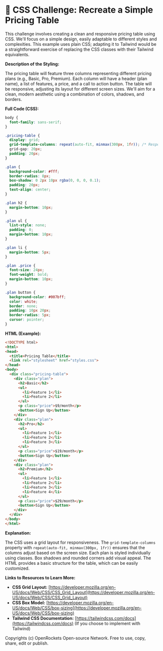# 🐞 CSS Challenge: Recreate a Simple Pricing Table


This challenge involves creating a clean and responsive pricing table using CSS. We'll focus on a simple design, easily adaptable to different styles and complexities.  This example uses plain CSS;  adapting it to Tailwind would be a straightforward exercise of replacing the CSS classes with their Tailwind equivalents.

**Description of the Styling:**

The pricing table will feature three columns representing different pricing plans (e.g., Basic, Pro, Premium). Each column will have a header (plan name), a list of features, a price, and a call to action button.  The table will be responsive, adjusting its layout for different screen sizes. We'll aim for a clean, modern aesthetic using a combination of colors, shadows, and borders.

**Full Code (CSS):**

```css
body {
  font-family: sans-serif;
}

.pricing-table {
  display: grid;
  grid-template-columns: repeat(auto-fit, minmax(300px, 1fr)); /* Responsive grid */
  grid-gap: 20px;
  padding: 20px;
}

.plan {
  background-color: #fff;
  border-radius: 8px;
  box-shadow: 0 2px 10px rgba(0, 0, 0, 0.1);
  padding: 20px;
  text-align: center;
}

.plan h2 {
  margin-bottom: 10px;
}

.plan ul {
  list-style: none;
  padding: 0;
  margin-bottom: 10px;
}

.plan li {
  margin-bottom: 5px;
}

.plan .price {
  font-size: 24px;
  font-weight: bold;
  margin-bottom: 10px;
}

.plan button {
  background-color: #007bff;
  color: white;
  border: none;
  padding: 10px 20px;
  border-radius: 5px;
  cursor: pointer;
}
```

**HTML (Example):**

```html
<!DOCTYPE html>
<html>
<head>
  <title>Pricing Table</title>
  <link rel="stylesheet" href="styles.css">
</head>
<body>
  <div class="pricing-table">
    <div class="plan">
      <h2>Basic</h2>
      <ul>
        <li>Feature 1</li>
        <li>Feature 2</li>
      </ul>
      <p class="price">$9/month</p>
      <button>Sign Up</button>
    </div>
    <div class="plan">
      <h2>Pro</h2>
      <ul>
        <li>Feature 1</li>
        <li>Feature 2</li>
        <li>Feature 3</li>
      </ul>
      <p class="price">$19/month</p>
      <button>Sign Up</button>
    </div>
    <div class="plan">
      <h2>Premium</h2>
      <ul>
        <li>Feature 1</li>
        <li>Feature 2</li>
        <li>Feature 3</li>
        <li>Feature 4</li>
      </ul>
      <p class="price">$29/month</p>
      <button>Sign Up</button>
    </div>
  </div>
</body>
</html>
```


**Explanation:**

The CSS uses a grid layout for responsiveness.  The `grid-template-columns` property with `repeat(auto-fit, minmax(300px, 1fr))` ensures that the columns adjust based on the screen size.  Each plan is styled individually using classes.  Box shadows and rounded corners add visual appeal.  The HTML provides a basic structure for the table, which can be easily customized.


**Links to Resources to Learn More:**

* **CSS Grid Layout:** [https://developer.mozilla.org/en-US/docs/Web/CSS/CSS_Grid_Layout](https://developer.mozilla.org/en-US/docs/Web/CSS/CSS_Grid_Layout)
* **CSS Box Model:** [https://developer.mozilla.org/en-US/docs/Web/CSS/box-sizing](https://developer.mozilla.org/en-US/docs/Web/CSS/box-sizing)
* **Tailwind CSS Documentation:** [https://tailwindcss.com/docs](https://tailwindcss.com/docs) (If you choose to implement with Tailwind)


Copyrights (c) OpenRockets Open-source Network. Free to use, copy, share, edit or publish.

